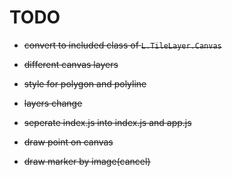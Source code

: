 # TODO

- ~~convert to included class of `L.TileLayer.Canvas`~~

- ~~different canvas layers~~
- ~~style for polygon and polyline~~
- ~~layers change~~
- ~~seperate index.js into index.js and app.js~~
- ~~draw point on canvas~~
- ~~draw marker by image(cancel)~~